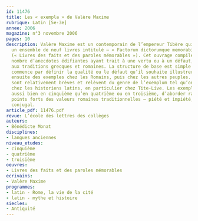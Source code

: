 ```yaml
---
id: 11476
title: Les « exempla » de Valère Maxime
rubrique: Latin [5e-3e]
annee: 2006
magazine: n°3 novembre 2006
pages: 10
description: Valère Maxime est un contemporain de l’empereur Tibère qui a rédigé
  un ensemble de neuf livres intitulé – « Factorum dictorumque memorabilium libri »
  (« Livres des faits et des paroles mémorables »). Cet ouvrage compile un certain
  nombre d’anecdotes édifiantes ayant trait à une vertu ou à un défaut, empruntées
  aux traditions grecques et romaines. La structure de base est simple – Valère Maxime
  commence par définir la qualité ou le défaut qu’il souhaite illustrer ; il en donne
  ensuite des exemples chez les Romains, puis chez les autres peuples. Ces anecdotes
  sont relativement brèves et relèvent du genre de l’exemplum tel qu’on le connaît
  chez les historiens latins, en particulier chez Tite-Live. Les exempla choisis permettent,
  aussi bien en cinquième qu’en quatrième ou en troisième, d’aborder rapidement quelques
  points forts des valeurs romaines traditionnelles – piété et impiété, courage, amour
  conjugal.
article_pdf: 11476.pdf
revue: L’école des lettres des collèges
auteurs:
- Bénédicte Monat
disciplines:
- langues anciennes
niveau_etudes:
- cinquième
- quatrième
- troisième
oeuvres:
- Livres des faits et des paroles mémorables
ecrivains:
- Valère Maxime
programmes:
- latin - Rome, la vie de la cité
- latin - mythe et histoire
siecles:
- Antiquité
---
```

